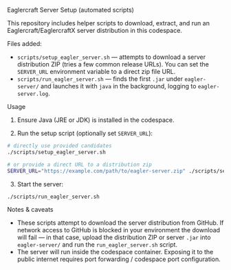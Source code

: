 Eaglercraft Server Setup (automated scripts)

This repository includes helper scripts to download, extract, and run an Eaglercraft/EaglercraftX server distribution in this codespace.

Files added:
- `scripts/setup_eagler_server.sh` — attempts to download a server distribution ZIP (tries a few common release URLs). You can set the `SERVER_URL` environment variable to a direct zip file URL.
- `scripts/run_eagler_server.sh` — finds the first `.jar` under `eagler-server/` and launches it with `java` in the background, logging to `eagler-server.log`.

Usage

1. Ensure Java (JRE or JDK) is installed in the codespace.

2. Run the setup script (optionally set `SERVER_URL`):

```bash
# directly use provided candidates
./scripts/setup_eagler_server.sh

# or provide a direct URL to a distribution zip
SERVER_URL="https://example.com/path/to/eagler-server.zip" ./scripts/setup_eagler_server.sh
```

3. Start the server:

```bash
./scripts/run_eagler_server.sh
```

Notes & caveats

- These scripts attempt to download the server distribution from GitHub. If network access to GitHub is blocked in your environment the download will fail — in that case, upload the distribution ZIP or server `.jar` into `eagler-server/` and run the `run_eagler_server.sh` script.
- The server will run inside the codespace container. Exposing it to the public internet requires port forwarding / codespace port configuration.
